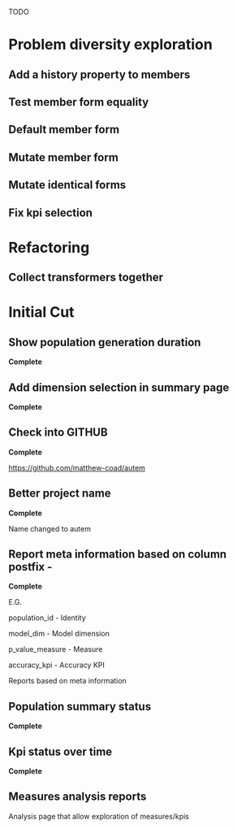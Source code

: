 TODO

# Problem diversity exploration

## Add a history property to members

## Test member form equality

## Default member form

## Mutate member form

## Mutate identical forms

## Fix kpi selection

# Refactoring

## Collect transformers together

## 



# Initial Cut

## Show population generation duration

**Complete**

## Add dimension selection in summary page

**Complete**

## Check into GITHUB

**Complete**

https://github.com/matthew-coad/autem

## Better project name

**Complete**

Name changed to autem

## Report meta information based on column postfix - 

**Complete**

E.G.

population_id - Identity

model_dim - Model dimension

p_value_measure - Measure

accuracy_kpi - Accuracy KPI

Reports based on meta information

## Population summary status

**Complete**

## Kpi status over time

**Complete**

## Measures analysis reports

Analysis page that allow exploration of measures/kpis
